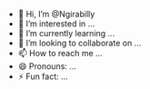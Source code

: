 - 👋 Hi, I’m @Ngirabilly
- 👀 I’m interested in ...
- 🌱 I’m currently learning ...
- 💞️ I’m looking to collaborate on ...
- 📫 How to reach me ...
- 😄 Pronouns: ...
- ⚡ Fun fact: ...

<!---
Ngirabilly/Ngirabilly is a ✨ special ✨ repository because its `README.md` (this file) appears on your GitHub profile.
You can click the Preview link to take a look at your changes.
--->
